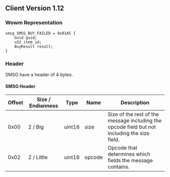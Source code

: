 ## Client Version 1.12

### Wowm Representation
```rust,ignore
smsg SMSG_BUY_FAILED = 0x01A5 {
    Guid guid;    
    u32 item_id;    
    BuyResult result;    
}

```
### Header
SMSG have a header of 4 bytes.

#### SMSG Header
| Offset | Size / Endianness | Type   | Name   | Description |
| ------ | ----------------- | ------ | ------ | ----------- |
| 0x00   | 2 / Big           | uint16 | size   | Size of the rest of the message including the opcode field but not including the size field.|
| 0x02   | 2 / Little        | uint16 | opcode | Opcode that determines which fields the message contains.|
